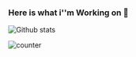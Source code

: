 ### Here is what i''m Working on 👋

<!-- Here are some ideas to get you started:

- 🔭 I’m currently working on ...
- 🌱 I’m currently learning ...
- 👯 I’m looking to collaborate on ...
- 🤔 I’m looking for help with ...
- 💬 Ask me about ...
- 📫 How to reach me: ...
- 😄 Pronouns: ...
- ⚡ Fun fact: ...
 -->
 
 ![Github stats](https://github-readme-stats.vercel.app/api?username=ayushete2005)

![counter](https://[YourEndpoint].m.pipedream.net)
